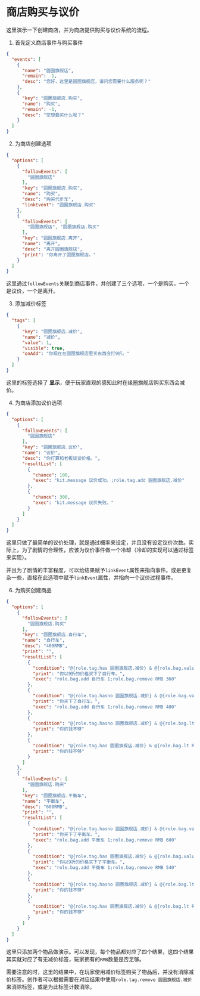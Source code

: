 # 商店购买与议价

这里演示一下创建商店，并为商店提供购买与议价系统的流程。

1. 首先定义商店事件与购买事件

```json
{
  "events": [
    {
      "name": "圆圈旗舰店",
      "remain": -1,
      "desc": "您好，这里是圆圈旗舰店，请问您需要什么服务呢？"
    },
    {
      "key": "圆圈旗舰店.购买",
      "name": "购买",
      "remain": -1,
      "desc": "您想要买什么呢？"
    }
  ]
}
```

2. 为商店创建选项

```json
{
  "options": [
    {
      "followEvents": [
        "圆圈旗舰店"
      ],
      "key": "圆圈旗舰店.购买",
      "name": "购买",
      "desc": "购买代步车",
      "linkEvent": "圆圈旗舰店.购买"
    },
    {
      "followEvents": [
        "圆圈旗舰店", "圆圈旗舰店.购买"
      ],
      "key": "圆圈旗舰店.离开",
      "name": "离开",
      "desc": "离开圆圈旗舰店",
      "print": "你离开了圆圈旗舰店。"
    }
  ]
}
```

这里通过`followEvents`关联到商店事件，并创建了三个选项，一个是购买，一个是议价，一个是离开。

3. 添加减价标签

```json
{
  "tags": [
    {
      "key": "圆圈旗舰店.减价",
      "name": "减价",
      "value": 1,
      "visible": true,
      "onAdd": "你现在在圆圈旗舰店里买东西会打9折。"
    }
  ]
}
```

这里的标签选择了 __显示__，便于玩家直观的感知此时在缘圈旗舰店购买东西会减价。

4. 为商店添加议价选项

```json
{
  "options": [
    {
      "followEvents": [
        "圆圈旗舰店"
      ],
      "key": "圆圈旗舰店.议价",
      "name": "议价",
      "desc": "你打算和老板谈谈价格。",
      "resultList": [
        {
          "chance": 100,
          "exec": "kit.message 议价成功。;role.tag.add 圆圈旗舰店.减价"
        },
        {
          "chance": 300,
          "exec": "kit.message 议价失败。"
        }
      ]
    }
  ]
}
```

这里只做了最简单的议价处理，就是通过概率来设定，并且没有设定议价次数。实际上，为了剧情的合理性，应该为议价事件做一个冷却（冷却的实现可以通过标签来实现）。

并且为了剧情的丰富程度，可以给结果赋予`linkEvent`属性来指向事件。或是更复杂一些，直接在此选项中赋予`linkEvent`属性，并指向一个议价过程事件。

6. 为购买创建商品

```json
{
  "options": [
    {
      "followEvents": [
        "圆圈旗舰店.购买"
      ],
      "key": "圆圈旗舰店.自行车",
      "name": "自行车",
      "desc": "400RMB",
      "print": "",
      "resultList": [
        {
          "condition": "@{role.tag.has 圆圈旗舰店.减价} & @{role.bag.value RMB} > 359",
          "print": "你以9折的价格买下了自行车。",
          "exec": "role.bag.add 自行车 1;role.bag.remove RMB 360"
        },
        {
          "condition": "@{role.tag.hasno 圆圈旗舰店.减价} & @{role.bag.value RMB} > 399",
          "print": "你买下了自行车。",
          "exec": "role.bag.add 自行车 1;role.bag.remove RMB 400"
        },
        {
          "condition": "@{role.tag.hasno 圆圈旗舰店.减价} & @{role.bag.lt RMB 400}",
          "print": "你的钱不够"
        },
        {
          "condition": "@{role.tag.has 圆圈旗舰店.减价} & @{role.bag.lt RMB 359}",
          "print": "你的钱不够"
        }
      ]
    },
    {
      "followEvents": [
        "圆圈旗舰店.购买"
      ],
      "key": "圆圈旗舰店.平衡车",
      "name": "平衡车",
      "desc": "600RMB",
      "print": "",
      "resultList": [
        {
          "condition": "@{role.tag.hasno 圆圈旗舰店.减价} & @{role.bag.value RMB} > 599",
          "print": "你买下了平衡车。",
          "exec": "role.bag.add 平衡车 1;role.bag.remove RMB 600"
        },
        {
          "condition": "@{role.tag.has 圆圈旗舰店.减价} & @{role.bag.value RMB} > 539",
          "print": "你以9折的价格买下了平衡车。",
          "exec": "role.bag.add 平衡车 1;role.bag.remove RMB 540"
        },
        {
          "condition": "@{role.tag.hasno 圆圈旗舰店.减价} & @{role.bag.lt RMB 600}",
          "print": "你的钱不够"
        },
        {
          "condition": "@{role.tag.has 圆圈旗舰店.减价} & @{role.bag.lt RMB 540}",
          "print": "你的钱不够"
        }
      ]
    }
  ]
}
```

这里只添加两个物品做演示。可以发现，每个物品都对应了四个结果，这四个结果其实就对应了有无减价标签，玩家拥有的`RMB`数量是否足够。

需要注意的时，这里的结果中，在玩家使用减价标签购买了物品后，并没有消除减价标签。创作者可以根据需要在对应结果中使用`role.tag.remove 圆圈旗舰店.减价`来消除标签，或是为此标签计数消除。
